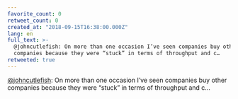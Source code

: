 ```yaml
---
favorite_count: 0
retweet_count: 0
created_at: "2018-09-15T16:38:00.000Z"
lang: en
full_text: >-
  @johncutlefish: On more than one occasion I’ve seen companies buy other
  companies because they were “stuck” in terms of throughput and c…
retweeted: true
---
```


[@johncutlefish](https://twitter.com/johncutlefish): On more than one occasion
I’ve seen companies buy other companies because they were “stuck” in terms of
throughput and c…
